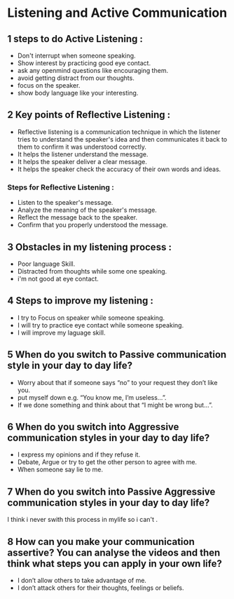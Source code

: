 # Listening and Active Communication

## 1 steps to do Active Listening :

* Don't interrupt when someone speaking.
* Show interest by practicing good eye contact.
* ask any  openmind questions like encouraging them.
* avoid getting distract from our thoughts.
* focus on the speaker.
* show body language like your interesting.

## 2 Key points of Reflective Listening :

* Reflective listening is a communication technique in which the listener tries to understand the speaker's idea and then communicates it back to them to confirm it was understood correctly.
* It helps the listener understand the message.
* It helps the speaker deliver a clear message. 
* It helps the speaker check the accuracy of their own words and ideas.

### Steps for Reflective Listening :

* Listen to the speaker's message. 
* Analyze the meaning of the speaker's message.
* Reflect the message back to the speaker. 
* Confirm that you properly understood the message.

## 3 Obstacles in my listening process :

* Poor language Skill.
* Distracted from thoughts while some one speaking.
* i'm not good at eye contact.

## 4 Steps to improve my listening :

* I try to Focus on speaker while someone speaking.
* I will try to practice eye contact while someone speaking.
* I will improve my laguage skill.

## 5 When do you switch to Passive communication style in your day to day life?

* Worry about that if someone says “no” to your request they don’t like you.
* put myself down e.g. “You know me, I’m useless…”.
* If we done something and think about that “I might be wrong but…”.

## 6 When do you switch into Aggressive communication styles in your day to day life?

* I express my opinions and if they refuse it.
* Debate, Argue or try to get the other person to agree with me.
* When someone say lie to me.

## 7 When do you switch into Passive Aggressive communication styles in your day to day life?

I think i never swith this process in mylife so i can't .

## 8 How can you make your communication assertive? You can analyse the videos and then think what steps you can apply in your own life?
 
* I don’t allow others to take advantage of me.
* I  don’t attack others for their thoughts, feelings or beliefs.
